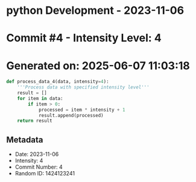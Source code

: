 ﻿# python Development - 2023-11-06
# Commit #4 - Intensity Level: 4
# Generated on: 2025-06-07 11:03:18
```python
def process_data_4(data, intensity=4):
    '''Process data with specified intensity level'''
    result = []
    for item in data:
        if item > 0:
            processed = item * intensity + 1
            result.append(processed)
    return result
```
## Metadata
- Date: 2023-11-06
- Intensity: 4
- Commit Number: 4
- Random ID: 1424123241
